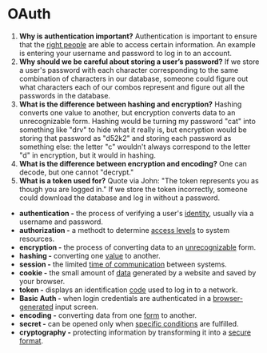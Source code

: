 # OAuth

1. **Why is authentication important?** Authentication is important to ensure that the [right people](https://techterms.com/definition/authentication#:~:text=In%20computing%2C%20authentication%20is%20the,log%20in%20to%20a%20website.) are able to access certain information. An example is entering your username and password to log in to an account.
1. **Why should we be careful about storing a user’s password?** If we store a user's password with each character corresponding to the same combination of characters in our database, someone could figure out what characters each of our combos represent and figure out all the passwords in the database.
1. **What is the difference between hashing and encryption?** Hashing converts one value to another, but encryption converts data to an unrecognizable form. Hashing would be turning my password "cat" into something like "drv" to hide what it really is, but encryption would be storing that password as "d52k2" and storing each password as something else: the letter "c" wouldn't always correspond to the letter "d" in encryption, but it would in hashing.
1. **What is the difference between encryption and encoding?** One can decode, but one cannot "decrypt." 
1. **What is a token used for?** Quote via John: "The token represents you as though you are logged in." If we store the token incorrectly, someone could download the database and log in without a password.


- **authentication -** the process of verifying a user's [identity](https://techterms.com/definition/authentication#:~:text=In%20computing%2C%20authentication%20is%20the,log%20in%20to%20a%20website.), usually via a username and password.
- **authorization -** a methodt to determine [access levels](https://economictimes.indiatimes.com/definition/authorization#:~:text=Definition%3A%20Authorization%20is%20a%20security,programs%2C%20data%20and%20application%20features.&text=Key%20factors%20contain%20user%20type,and%20related%20actions%20and%20roles.) to system resources.
- **encryption -** the process of converting data to an [unrecognizable](https://techterms.com/definition/encryption) form.
- **hashing -** converting one [value](https://techterms.com/definition/hash) to another.
- **session -** the limited [time of communication](https://techterms.com/definition/session) between systems.
- **cookie -** the small amount of [data](https://techterms.com/definition/cookie) generated by a website and saved by your browser.
- **token -** displays an identification [code](https://techterms.com/definition/token) used to log in to a network.
- **Basic Auth -** when login credentials are authenticated in a [browser-generated](https://www.sciencedirect.com/topics/computer-science/basic-authentication#:~:text=Basic%20authentication%20is%20where%20the,%E2%96%AA) input screen.
- **encoding -** converting data from one [form](https://techterms.com/definition/encoding) to another.
- **secret -** can be opened only when [specific conditions](https://www.jetico.com/file-downloads/web_help/bc9/html/07_BestCrypt_control_panel/01_creating_a_container/05_SSS.htm) are fulfilled.
- **cryptography -** protecting information by transforming it into a [secure format](https://techterms.com/definition/cryptography).